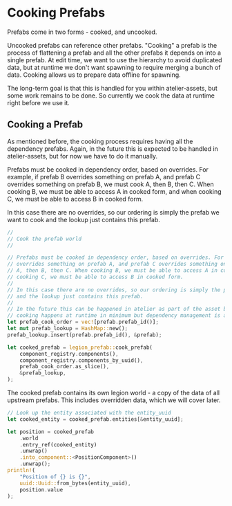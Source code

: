 # Cooking Prefabs

Prefabs come in two forms - cooked, and uncooked.

Uncooked prefabs can reference other prefabs. "Cooking" a prefab is the process of flattening a prefab and all the other
prefabs it depends on into a single prefab. At edit time, we want to use the hierarchy to avoid duplicated data, but at
runtime we don't want spawning to require merging a bunch of data. Cooking allows us to prepare data offline for
spawning.

The long-term goal is that this is handled for you within atelier-assets, but some work remains to be done. So currently
we cook the data at runtime right before we use it.

## Cooking a Prefab

As mentioned before, the cooking process requires having all the dependency prefabs. Again, in the future this is
expected to be handled in atelier-assets, but for now we have to do it manually.

Prefabs must be cooked in dependency order, based on overrides. For example, if prefab B
overrides something on prefab A, and prefab C overrides something on prefab B, we must cook
A, then B, then C. When cooking B, we must be able to access A in cooked form, and when
cooking C, we must be able to access B in cooked form.

In this case there are no overrides, so our ordering is simply the prefab we want to cook
and the lookup just contains this prefab.

```rust
//
// Cook the prefab world
//

// Prefabs must be cooked in dependency order, based on overrides. For example, if prefab B
// overrides something on prefab A, and prefab C overrides something on prefab B, we must cook
// A, then B, then C. When cooking B, we must be able to access A in cooked form, and when
// cooking C, we must be able to access B in cooked form.
//
// In this case there are no overrides, so our ordering is simply the prefab we want to cook
// and the lookup just contains this prefab.
//
// In the future this can be happened in atelier as part of the asset build process. For now,
// cooking happens at runtime in minimum but dependency management is automatically handled.
let prefab_cook_order = vec![prefab.prefab_id()];
let mut prefab_lookup = HashMap::new();
prefab_lookup.insert(prefab.prefab_id(), &prefab);

let cooked_prefab = legion_prefab::cook_prefab(
    component_registry.components(),
    component_registry.components_by_uuid(),
    prefab_cook_order.as_slice(),
    &prefab_lookup,
);
```

The cooked prefab contains its own legion world - a copy of the data of all upstream prefabs. This includes overridden
data, which we will cover later.

```rust
// Look up the entity associated with the entity_uuid
let cooked_entity = cooked_prefab.entities[&entity_uuid];

let position = cooked_prefab
    .world
    .entry_ref(cooked_entity)
    .unwrap()
    .into_component::<PositionComponent>()
    .unwrap();
println!(
    "Position of {} is {}",
    uuid::Uuid::from_bytes(entity_uuid),
    position.value
);
```